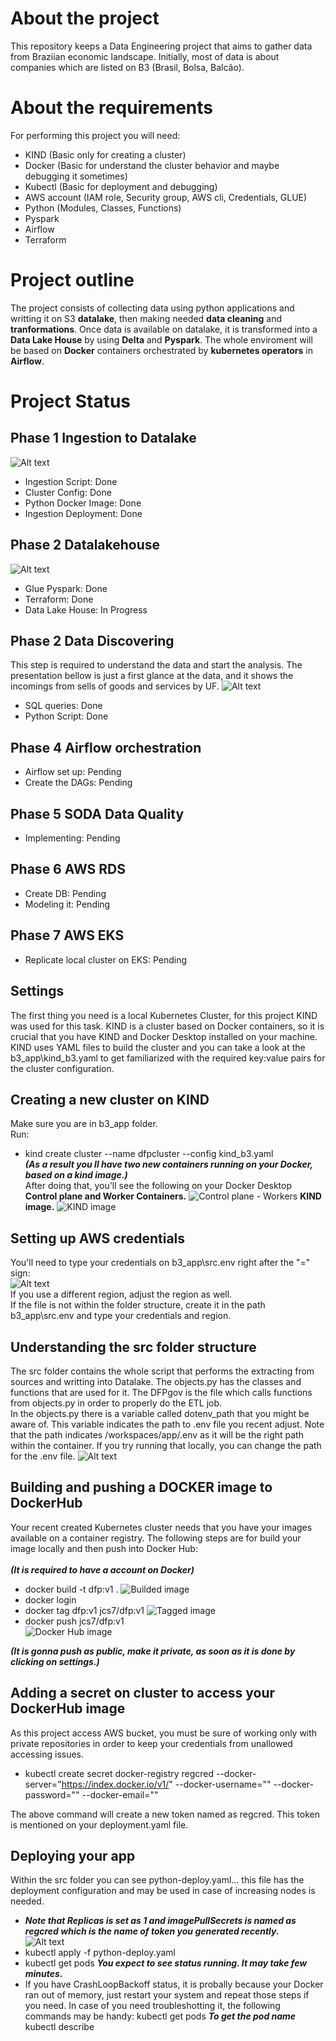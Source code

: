 # About the project
This repository keeps a Data Engineering project that aims to gather data from Braziian economic landscape. Initially, most of data is about companies which are listed on B3 (Brasil, Bolsa, Balcão).

# About the requirements
For performing this project you will need:
* KIND (Basic only for creating a cluster)
* Docker (Basic for understand the cluster behavior and maybe debugging it sometimes)
* Kubectl (Basic for deployment and debugging)
* AWS account (IAM role, Security group, AWS cli, Credentials, GLUE)
* Python (Modules, Classes, Functions)
* Pyspark
* Airflow
* Terraform

# Project outline
The project consists of collecting data using python applications and writting it on S3 **datalake**, then making needed **data cleaning** and **tranformations**. Once data is available on datalake, it is transformed into a **Data Lake House** by using **Delta** and **Pyspark**. The whole enviroment will be based on **Docker** containers orchestrated by **kubernetes operators** in **Airflow**.

# Project Status  <br>
## Phase 1 Ingestion to Datalake  <br>

![Alt text](images/ingestion.png)
* Ingestion Script:      Done
* Cluster Config:        Done
* Python Docker Image:   Done
* Ingestion Deployment:  Done  <br>
## Phase 2 Datalakehouse  <br>
![Alt text](images/datalakehouse.png)
* Glue Pyspark:          Done
* Terraform:             Done  <br>
* Data Lake House:       In Progress  <br>
## Phase 2 Data Discovering  <br>
This step is required to understand the data and start the analysis.
The presentation bellow is just a first glance at the data, and it shows the incomings from sells of goods and services by UF. 
![Alt text](images/data_discovering.png)
* SQL queries:           Done
* Python Script:         Done  <br>

## Phase 4 Airflow orchestration  <br>
* Airflow set up:         Pending
* Create the DAGs:        Pending  <br>
## Phase 5 SODA Data Quality  <br>
* Implementing:          Pending  <br>
## Phase 6 AWS RDS  <br>
* Create DB:             Pending  <br>
* Modeling it:           Pending  <br>
## Phase 7 AWS EKS  <br>
* Replicate local cluster on EKS: Pending  <br>


## Settings
The first thing you need is a local Kubernetes Cluster, for this project KIND was used for this task. KIND is a cluster based on Docker containers, so it is crucial that you have KIND and Docker Desktop installed on your machine.
KIND uses YAML files to build the cluster and you can take a look at the b3_app\kind_b3.yaml to get familiarized with the required key:value pairs for the cluster configuration.

## Creating a new cluster on KIND
Make sure you are in b3_app folder.  <br>
Run: 
* kind create cluster --name dfpcluster --config kind_b3.yaml  <br>
***(As a result you ll have two new containers running on your Docker, based on a kind image.)***  <br>
After doing that, you'll see the following on your Docker Desktop <br>
**Control plane and Worker Containers.**
![Control plane - Workers](images/ContainersKind.png)
**KIND image.**
![KIND image](images/kind_image.png)

## Setting up AWS credentials  <br>
You'll need to type your credentials on b3_app\src\.env right after the "=" sign:  <br>
![Alt text](images/env.png)  <br>
If you use a different region, adjust the region as well.  <br>
If the file is not within the folder structure, create it in the path b3_app\src\.env and type your credentials and region.

## Understanding the src folder structure  <br>
The src folder contains the whole script that performs the extracting from sources and writting into Datalake. The objects.py has the classes and functions that are used for it.
The DFPgov is the file which calls functions from objects.py in order to properly do the ETL job.  <br>
In the objects.py there is a variable called dotenv_path that you might be aware of. This variable indicates the path to .env file you recent adjust. Note that the path indicates /workspaces/app/.env as it will be the right path within the container. If you try running that locally, you can change the path for the .env file.
![Alt text](images/pathenvfile.png)


## Building and pushing a DOCKER image to DockerHub
Your recent created Kubernetes cluster needs that you have your images available on a container registry. The following steps are for build your image locally and then push into Docker Hub: <br>  
***(It is required to have a account on Docker)***

* docker build -t dfp:v1 .
![Builded image](images/dfpbuild.png)
* docker login
* docker tag dfp:v1 jcs7/dfp:v1 
![Tagged image](images/dfptag.png)
* docker push jcs7/dfp:v1 <br>
![Docker Hub image](images/dockerhub.png)

***(It is gonna push as public, make it private, as soon as it is done by clicking on settings.)***

## Adding a secret on cluster to access your DockerHub image
As this project access AWS bucket, you must be sure of working only with private repositories in order to keep your credentials from unallowed accessing issues.

* kubectl create secret docker-registry regcred --docker-server="https://index.docker.io/v1/" --docker-username="" --docker-password="" --docker-email=""

The above command will create a new token named as regcred. This token is mentioned on your deployment.yaml file.

## Deploying your app
Within the src folder you can see python-deploy.yaml... this file has the deployment configuration and may be used in case of increasing nodes is needed.  <br>
* ***Note that Replicas is set as 1 and imagePullSecrets is named as regcred which is the name of token you generated recently.***  <br>
![Alt text](images/deploy-python.png)
* kubectl apply -f python-deploy.yaml
* kubectl get pods ***You expect to see status running. It may take few minutes.***
* If you have CrashLoopBackoff status, it is probally because your Docker ran out of memory, just restart your system and repeat those steps if you need. In case of you need troubleshotting it, the following commands may be handy:
kubectl get pods ***To get the pod name***
kubectl describe <pod name>
